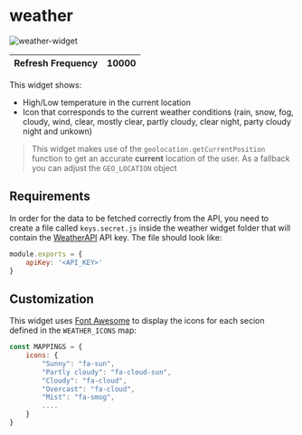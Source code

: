 # weather

![weather-widget](https://user-images.githubusercontent.com/550726/67053847-7da6ee80-f13a-11e9-9d16-bd7bd6e180c8.png)

| Refresh Frequency             | 10000                                                                   |
|-------------------------------|-------------------------------------------------------------------------|

This widget shows:

 - High/Low temperature in the current location
 - Icon that corresponds to the current weather conditions (rain, snow, fog, cloudy, wind, clear, mostly clear, partly cloudy, clear night, party cloudy night and unkown)

> This widget makes use of the `geolocation.getCurrentPosition` function to get an accurate **current** location of the user. As a fallback you can adjust the `GEO_LOCATION` object

## Requirements

In order for the data to be fetched correctly from the API, you need to create a file called `keys.secret.js` inside the weather widget folder that will contain the [WeatherAPI](https://weatherapi.com) API key. The file should look like:

```js
module.exports = {
    apiKey: '<API_KEY>'
}
```

## Customization

This widget uses [Font Awesome](https://fontawesome.com/) to display the icons for each secion defined in the `WEATHER_ICONS` map:

```js
const MAPPINGS = {
    icons: {
        "Sunny": "fa-sun",
        "Partly cloudy": "fa-cloud-sun",
        "Cloudy": "fa-cloud",
        "Overcast": "fa-cloud",
        "Mist": "fa-smog",
        ....
    }
}
```